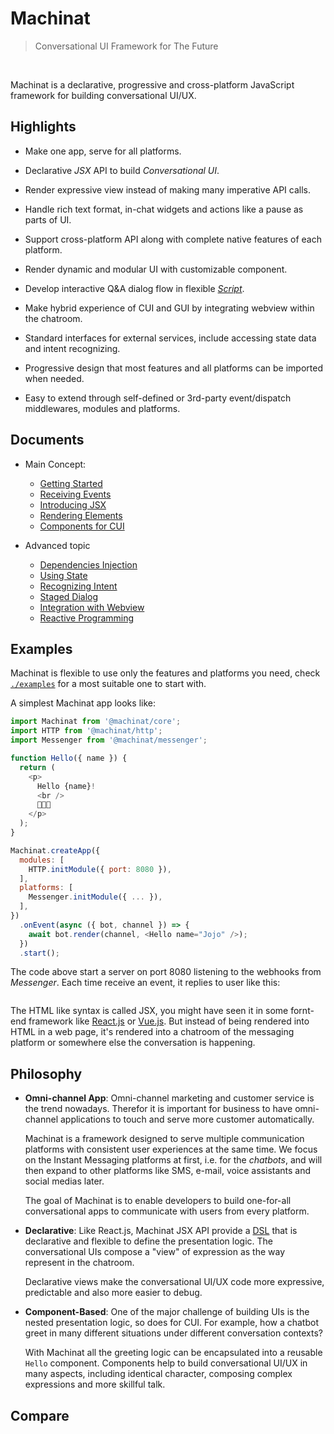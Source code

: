 # Machinat

> Conversational UI Framework for The Future

<br />

Machinat is a declarative, progressive and cross-platform JavaScript framework for building conversational UI/UX.

## Highlights

- Make one app, serve for all platforms.

- Declarative _JSX_ API to build _Conversational UI_.

- Render expressive view instead of making many imperative API calls.

- Handle rich text format, in-chat widgets and actions like a pause as parts of UI.

- Support cross-platform API along with complete native features of each platform.

- Render dynamic and modular UI with customizable component.

- Develop interactive Q&A dialog flow in flexible [_Script_]().

- Make hybrid experience of CUI and GUI by integrating webview within the chatroom.

- Standard interfaces for external services, include accessing state data and intent recognizing.

- Progressive design that most features and all platforms can be imported when needed.

- Easy to extend through self-defined or 3rd-party event/dispatch middlewares, modules and platforms.

## Documents

- Main Concept:
  - [Getting Started](docs/getting-started.md)
  - [Receiving Events](docs/receiving-events.md)
  - [Introducing JSX](docs/introducing-jsx.md)
  - [Rendering Elements](docs/rendering-elements.md)
  - [Components for CUI](docs/components-for-cui.md)

- Advanced topic
  - [Dependencies Injection](docs/dependencies-injection.md)
  - [Using State](docs/using-state.md)
  - [Recognizing Intent](docs/recognizing-intetn.md)
  - [Staged Dialog](docs/stage-dialog.md)
  - [Integration with Webview](docs/integration-with-webview.md)
  - [Reactive Programming](docs/reactive-programming.md)

## Examples

Machinat is flexible to use only the features and platforms you need, check [`./examples`](examples) for a most suitable one to start with.

A simplest Machinat app looks like:

```js
import Machinat from '@machinat/core';
import HTTP from '@machinat/http';
import Messenger from '@machinat/messenger';

function Hello({ name }) {
  return (
    <p>
      Hello {name}!
      <br />
      🤗🤗🤗
    </p>
  );
}

Machinat.createApp({
  modules: [
    HTTP.initModule({ port: 8080 }),
  ],
  platforms: [
    Messenger.initModule({ ... }),
  ],
})
  .onEvent(async ({ bot, channel }) => {
    await bot.render(channel, <Hello name="Jojo" />);
  })
  .start();
```

The code above start a server on port 8080 listening to the webhooks from _Messenger_. Each time receive an event, it replies to user like this:

![]()

The HTML like syntax is called JSX, you might have seen it in some fornt-end framework like [React.js](https://reactjs.org/docs/introducing-jsx.html) or [Vue.js](https://vuejs.org/v2/guide/render-function.html#JSX). But instead of being rendered into HTML in a web page, it's rendered into a chatroom of the messaging platform or somewhere else the conversation is happening.

## Philosophy

- **Omni-channel App**: Omni-channel marketing and customer service is the trend nowadays. Therefor it is important for business to have omni-channel applications to touch and serve more customer automatically.

  Machinat is a framework designed to serve multiple communication platforms with consistent user experiences  at the same time. We focus on the Instant Messaging platforms at first, i.e. for the _chatbots_, and will then expand to other platforms like SMS, e-mail, voice assistants and social medias later.

  The goal of Machinat is to enable developers to build one-for-all conversational apps to communicate with users from every platform.

- **Declarative**: Like React.js, Machinat JSX API provide a [DSL](https://en.wikipedia.org/wiki/Domain-specific_language) that is declarative and flexible to define the presentation logic. The conversational UIs compose a "view" of expression as the way represent in the chatroom.

  Declarative views make the conversational UI/UX code more expressive, predictable and also more easier to debug.

- **Component-Based**: One of the major challenge of building UIs is the nested presentation logic, so does for CUI. For example, how a chatbot greet in many different situations under different conversation contexts?

  With Machinat all the greeting logic can be encapsulated into a reusable `Hello` component. Components help to build conversational UI/UX in many aspects, including identical character, composing complex expressions and more skillful talk.

## Compare
